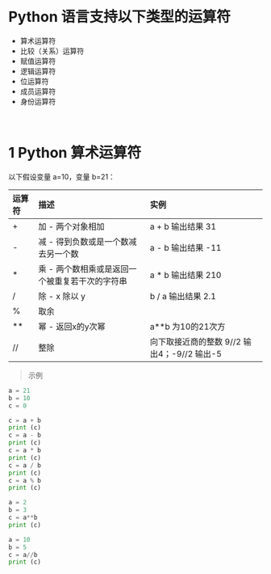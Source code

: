 &emsp;
# Python 语言支持以下类型的运算符

- 算术运算符
- 比较（关系）运算符
- 赋值运算符
- 逻辑运算符
- 位运算符
- 成员运算符
- 身份运算符

&emsp;
# 1 Python 算术运算符
以下假设变量 a=10，变量 b=21：


运算符|描述|实例
|:--|:--|:--|
\+	|加 - 两个对象相加 |	a + b 输出结果 31
\-	|减 - 得到负数或是一个数减去另一个数	|a - b 输出结果 -11
\*	|乘 - 两个数相乘或是返回一个被重复若干次的字符串 |	a * b 输出结果 210
/	|除 - x 除以 y	|b / a 输出结果 2.1
%	|取余
** |幂 - 返回x的y次幂	|a**b 为10的21次方
//	|整除 |向下取接近商的整数	9//2 输出4；-9//2 输出-5



>示例
```python
a = 21
b = 10
c = 0

c = a + b
print (c)
c = a - b
print (c)
c = a * b
print (c)
c = a / b
print (c)
c = a % b
print (c)

a = 2
b = 3
c = a**b 
print (c)

a = 10
b = 5
c = a//b 
print (c)
```



